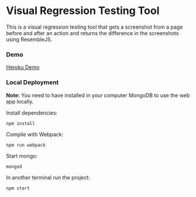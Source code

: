 # Visual Regression Testing Tool

This is a visual regression testing tool that gets a screenshot from a page
before and after an action and returns the difference in the screenshots using
ResembleJS.

### Demo

[Heroku Demo](https://visualregressionuniandes.herokuapp.com)

### Local Deployment
**Note:** You need to have installed in your computer MongoDB to use the web app locally.

Install dependencies:

```
npm install
```

Compile with Webpack:

```
npm run webpack
```

Start mongo:

```
mongod
```

In another terminal run the project:

```
npm start
```
